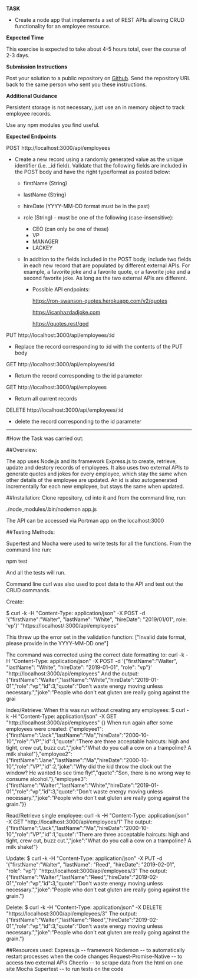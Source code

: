 **TASK**

- Create a node app that implements a set of REST APIs allowing CRUD functionality for an employee resource.

**Expected Time**

This exercise is expected to take about 4-5 hours total, over the course of 2-3 days.

**Submission Instructions**

Post your solution to a public repository on [Github](https://github.com/). Send the repository URL back to the same person who sent you these instructions.

**Additional Guidance**

Persistent storage is not necessary, just use an in memory object to track employee records.

Use any npm modules you find useful.

**Expected Endpoints**

POST http://localhost:3000/api/employees

- Create a new record using a randomly generated value as the unique identifier (i.e. _id field).  Validate that the following fields are included in the POST body and have the right type/format as posted below:
    - firstName (String)
    - lastName (String)
    - hireDate (YYYY-MM-DD format must be in the past)
    - role (String) - must be one of the following (case-insensitive):
        - CEO (can only be one of these)
        - VP
        - MANAGER
        - LACKEY

    - In addition to the fields included in the POST body, include two fields in each new record that are populated by different external APIs.  For example, a favorite joke and a favorite quote, or a favorite joke and a second favorite joke.  As long as the two external APIs are different.
        - Possible API endpoints:

            https://ron-swanson-quotes.herokuapp.com/v2/quotes

            https://icanhazdadjoke.com

            https://quotes.rest/qod

PUT http://localhost:3000/api/employees/:id

- Replace the record corresponding to :id with the contents of the PUT body


GET http://localhost:3000/api/employees/:id

- Return the record corresponding to the id parameter


GET http://localhost:3000/api/employees

- Return all current records


DELETE http://localhost:3000/api/employees/:id

- delete the record corresponding to the id parameter

----------------------------------
#How the Task was carried out: 

##Overview:

The app uses Node.js and its framework Express.js to create, retrieve, update and destory records of employees. It also uses two external APIs to generate quotes and jokes for every employee, which stay the same when other details of the employee are updated. An id is also autogenerated incrementally for each new employee, but stays the same when updated. 

##Installation:
Clone repository, cd into it and from the command line, run:

./node_modules/.bin/nodemon app.js

The API can be accessed via Portman app on the localhost:3000

##Testing Methods:

Supertest and Mocha were used to write tests for all the functions.
From the command line run:

npm test

And all the tests will run. 

Command line curl was also used to post data to the API and test out the CRUD commands.  

Create:

$ curl -k -H "Content-Type: application/json" -X POST -d '{"firstName":"Walter", "lastName": "White", "hireDate": "2019/01/01", role: 'vp'}' "https://localhost/:3000/api/employees"

This threw up the error set in the validation function: 
["Invalid date format, please provide in the YYYY-MM-DD one"]

The command was corrected using the correct date formatting to: 
curl -k -H "Content-Type: application/json" -X POST -d '{"firstName":"Walter", "lastName": "White", "hireDate": "2019-01-01", "role": "vp"}' "http://localhost:3000/api/employees"
And the output:
{"firstName":"Walter","lastName":"White","hireDate":"2019-01-01","role":"vp","id":3,"quote":"Don't waste energy moving unless necessary.","joke":"People who don't eat gluten are really going against the grai

Index/Retrieve:
When this was run without creating any employees:
$ curl -k -H "Content-Type: application/json" -X GET "http://localhost:3000/api/employees"
{}
When run again after some employees were created:
{"employee1":{"firstName":"Jack","lastName":"Ma","hireDate":"2000-10-10","role":"VP","id":1,"quote":"There are three acceptable haircuts: high and tight, crew cut, buzz cut.","joke":"What do you call a cow on a trampoline? A milk shake!"},"employee2":{"firstName":"Jane","lastName":"Ma","hireDate":"2000-10-10","role":"VP","id":2,"joke":"Why did the kid throw the clock out the window? He wanted to see time fly!","quote":"Son, there is no wrong way to consume alcohol."},"employee3":{"firstName":"Walter","lastName":"White","hireDate":"2019-01-01","role":"vp","id":3,"quote":"Don't waste energy moving unless necessary.","joke":"People who don't eat gluten are really going against the grain."}}

Read/Retrieve single employee:
curl -k -H "Content-Type: application/json" -X GET "http://localhost:3000/api/employees/1"
The output:
{"firstName":"Jack","lastName":"Ma","hireDate":"2000-10-10","role":"VP","id":1,"quote":"There are three acceptable haircuts: high and tight, crew cut, buzz cut.","joke":"What do you call a cow on a trampoline? A milk shake!"}
 
 
Update:
$ curl -k -H "Content-Type: application/json" -X PUT -d '{"firstName":"Walter", "lastName": "Reed", "hireDate": "2019-02-01", "role": "vp"}' "http://localhost:3000/api/employees/3"
The output: 
{"firstName":"Walter","lastName":"Reed","hireDate":"2019-02-01","role":"vp","id":3,"quote":"Don't waste energy moving unless necessary.","joke":"People who don't eat gluten are really going against the grain."}
 
Delete:
$ curl -k -H "Content-Type: application/json" -X DELETE "https://localhost:3000/api/employees/3"
The output:
{"firstName":"Walter","lastName":"Reed","hireDate":"2019-02-01","role":"vp","id":3,"quote":"Don't waste energy moving unless necessary.","joke":"People who don't eat gluten are really going against the grain."}

##Resources used:
Express.js -- framework
Nodemon -- to automatically restart processes when the code changes
Request-Promise-Native -- to access two external APIs
Cheerio -- to scrape data from the html on one site
Mocha 
Supertest -- to run tests on the code
